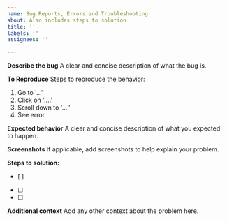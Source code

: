 ```yaml
---
name: Bug Reports, Errors and Troubleshooting
about: Also includes steps to solution
title: ''
labels: ''
assignees: ''

---
```


**Describe the bug**
A clear and concise description of what the bug is.

**To Reproduce**
Steps to reproduce the behavior:
1. Go to '...'
2. Click on '....'
3. Scroll down to '....'
4. See error

**Expected behavior**
A clear and concise description of what you expected to happen.

**Screenshots**
If applicable, add screenshots to help explain your problem.

**Steps to solution:**
 -  [ ]
 -  [ ]
 -  [ ]

**Additional context**
Add any other context about the problem here.
